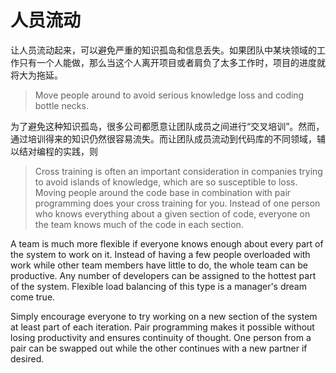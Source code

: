 # 人员流动

让人员流动起来，可以避免严重的知识孤岛和信息丢失。如果团队中某块领域的工作只有一个人能做，那么当这个人离开项目或者肩负了太多工作时，项目的进度就将大为拖延。

> Move people around to avoid serious knowledge loss and coding bottle necks. 

为了避免这种知识孤岛，很多公司都愿意让团队成员之间进行“交叉培训”。然而，通过培训得来的知识仍然很容易流失。而让团队成员流动到代码库的不同领域，辅以结对编程的实践，则

> Cross training is often an important consideration in companies trying to avoid islands of knowledge, which are so susceptible to loss. Moving people around the code base in combination with pair programming does your cross training for you. Instead of one person who knows everything about a given section of code, everyone on the team knows much of the code in each section.
 
 A team is much more flexible if everyone knows enough about every part of the system to work on it. Instead of having a few people overloaded with work while other team members have little to do, the whole team can be productive. Any number of developers can be assigned to the hottest part of the system. Flexible load balancing of this type is a manager's dream come true.	
 
 Simply encourage everyone to try working on a new section of the system at least part of each iteration. Pair programming makes it possible without losing productivity and ensures continuity of thought. One person from a pair can be swapped out while the other continues with a new partner if desired.
